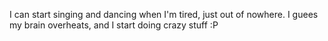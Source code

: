 I can start singing and dancing when I'm tired, just out of nowhere. I guees my brain overheats, and I start doing crazy stuff :P 
